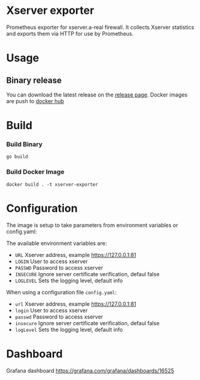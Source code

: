 # Xserver exporter
Prometheus exporter for xserver.a-real firewall. It collects Xserver statistics and exports them via HTTP for use by Prometheus.

# Usage
## Binary release
You can download the latest release on the [release page](https://github.com/antikuz/xserver_exporter/releases).
Docker images are push to [docker hub](https://hub.docker.com/r/antikuz/xserver-exporter)

# Build

### Build Binary
```shell
go build
```

### Build Docker Image
```shell
docker build . -t xserver-exporter
```

### 

# Configuration
The image is setup to take parameters from environment variables or config.yaml:

The available environment variables are:

* `URL` Xserver address, example https://127.0.0.1:81
* `LOGIN` User to access xserver
* `PASSWD` Password to access xserver
* `INSECURE` Ignore server certificate verification, defaul false
* `LOGLEVEL` Sets the logging level, default info

When using a configuration file `config.yaml`:
* `url` Xserver address, example https://127.0.0.1:81
* `login` User to access xserver
* `passwd` Password to access xserver
* `insecure` Ignore server certificate verification, defaul false
* `logLevel` Sets the logging level, default info

# Dashboard
Grafana dashboard https://grafana.com/grafana/dashboards/16525
